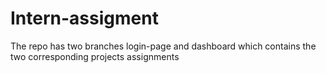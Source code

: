 # Intern-assigment
The repo has two branches login-page and dashboard which contains the two corresponding projects assignments
